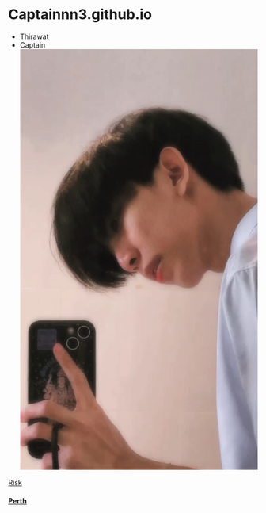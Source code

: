 # Captainnn3.github.io

- Thirawat
 - Captain
![Captain](IMG_5285.jpeg)

[Risk](Risk)
#### [Perth](https://teamgamer11.github.io)


